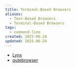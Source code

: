 ```yaml
---
title: Terminal-Based Browsers
aliases:
  - Text-Based Browsers
  - Terminal-Based Browsers
tags:
  - command-line
created: 2025-06-24
updated: 2025-06-24
---
```


- [Lynx](http://lynx.invisible-island.net/index.html)
- [qutebrowser](https://github.com/qutebrowser)
